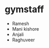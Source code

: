 # gymstaff
<!Doctype html>
<html>
<head>
</head>
<body>
	<ul>
	<li>Ramesh</li>
	<li>Mani kishore</li>
	<li>Anjali</li>
	<li>Raghuveer</li>
	</ui>
</body>
</html>
